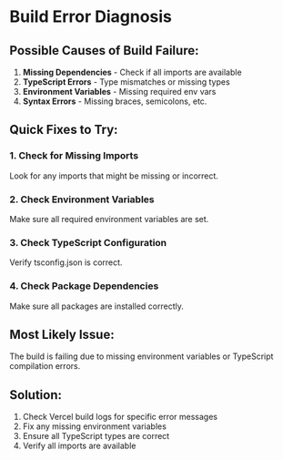# Build Error Diagnosis

## Possible Causes of Build Failure:

1. **Missing Dependencies** - Check if all imports are available
2. **TypeScript Errors** - Type mismatches or missing types
3. **Environment Variables** - Missing required env vars
4. **Syntax Errors** - Missing braces, semicolons, etc.

## Quick Fixes to Try:

### 1. Check for Missing Imports
Look for any imports that might be missing or incorrect.

### 2. Check Environment Variables
Make sure all required environment variables are set.

### 3. Check TypeScript Configuration
Verify tsconfig.json is correct.

### 4. Check Package Dependencies
Make sure all packages are installed correctly.

## Most Likely Issue:
The build is failing due to missing environment variables or TypeScript compilation errors.

## Solution:
1. Check Vercel build logs for specific error messages
2. Fix any missing environment variables
3. Ensure all TypeScript types are correct
4. Verify all imports are available
